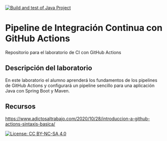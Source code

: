 [![Build and test of Java Project](https://github.com/ETSISI-EMS/ems2023_lab_1_3_ci_github_actions-mcal01/actions/workflows/main.yml/badge.svg)](https://github.com/ETSISI-EMS/ems2023_lab_1_3_ci_github_actions-mcal01/actions/workflows/main.yml)

# Pipeline de Integración Continua con GitHub Actions

Repositorio para el laboratorio de CI con GitHub Actions

## Descripción del laboratorio

En este laboratorio el alumno aprenderá los fundamentos de los pipelines de GitHub Actions y configurará un pipeline
sencillo para una aplicación Java con Spring Boot y Maven. 

## Recursos
https://www.adictosaltrabajo.com/2020/10/28/introduccion-a-github-actions-sintaxis-basica/

[![License: CC BY-NC-SA 4.0](https://img.shields.io/badge/License-CC_BY--NC--SA_4.0-lightgrey.svg)](https://creativecommons.org/licenses/by-nc-sa/4.0/)
